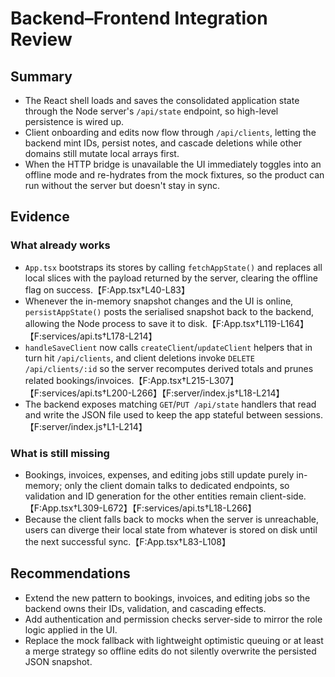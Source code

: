 # Backend–Frontend Integration Review

## Summary
- The React shell loads and saves the consolidated application state through the Node server's `/api/state` endpoint, so high-level persistence is wired up.
- Client onboarding and edits now flow through `/api/clients`, letting the backend mint IDs, persist notes, and cascade deletions while other domains still mutate local arrays first.
- When the HTTP bridge is unavailable the UI immediately toggles into an offline mode and re-hydrates from the mock fixtures, so the product can run without the server but doesn't stay in sync.

## Evidence
### What already works
- `App.tsx` bootstraps its stores by calling `fetchAppState()` and replaces all local slices with the payload returned by the server, clearing the offline flag on success.【F:App.tsx†L40-L83】
- Whenever the in-memory snapshot changes and the UI is online, `persistAppState()` posts the serialised snapshot back to the backend, allowing the Node process to save it to disk.【F:App.tsx†L119-L164】【F:services/api.ts†L178-L214】
- `handleSaveClient` now calls `createClient`/`updateClient` helpers that in turn hit `/api/clients`, and client deletions invoke `DELETE /api/clients/:id` so the server recomputes derived totals and prunes related bookings/invoices.【F:App.tsx†L215-L307】【F:services/api.ts†L200-L266】【F:server/index.js†L18-L214】
- The backend exposes matching `GET`/`PUT /api/state` handlers that read and write the JSON file used to keep the app stateful between sessions.【F:server/index.js†L1-L214】

### What is still missing
- Bookings, invoices, expenses, and editing jobs still update purely in-memory; only the client domain talks to dedicated endpoints, so validation and ID generation for the other entities remain client-side.【F:App.tsx†L309-L672】【F:services/api.ts†L18-L266】
- Because the client falls back to mocks when the server is unreachable, users can diverge their local state from whatever is stored on disk until the next successful sync.【F:App.tsx†L83-L108】

## Recommendations
- Extend the new pattern to bookings, invoices, and editing jobs so the backend owns their IDs, validation, and cascading effects.
- Add authentication and permission checks server-side to mirror the role logic applied in the UI.
- Replace the mock fallback with lightweight optimistic queuing or at least a merge strategy so offline edits do not silently overwrite the persisted JSON snapshot.

